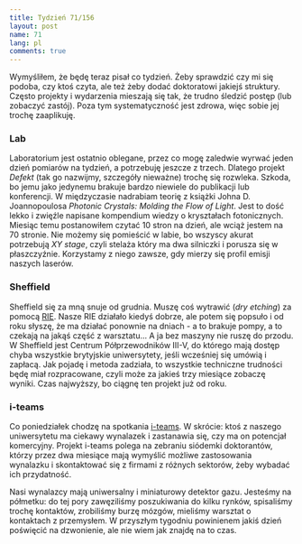 ```yaml
---
title: Tydzień 71/156
layout: post
name: 71
lang: pl
comments: true
---
```


Wymyśliłem, że będę teraz pisał co tydzień. Żeby sprawdzić czy mi się podoba, czy ktoś czyta, ale też żeby dodać doktoratowi jakiejś struktury. Często projekty i wydarzenia mieszają się tak, że trudno śledzić postęp (lub zobaczyć zastój). Poza tym systematyczność jest zdrowa, więc sobie jej trochę zaaplikuję.

### Lab

Laboratorium jest ostatnio oblegane, przez co mogę zaledwie wyrwać jeden dzień pomiarów na tydzień, a potrzebuję jeszcze z trzech. Dlatego projekt *Defekt* (tak go nazwijmy, szczegóły nieważne) trochę się rozwleka. Szkoda, bo jemu jako jedynemu brakuje bardzo niewiele do publikacji lub konferencji. W międzyczasie nadrabiam teorię z książki Johna D. Joannopoulosa *Photonic Crystals: Molding the Flow of Light*. Jest to dość lekko i zwięźle napisane kompendium wiedzy o kryształach fotonicznych. Miesiąc temu postanowiłem czytać 10 stron na dzień, ale wciąż jestem na 70 stronie. Nie możemy się pomieścić w labie, bo wszyscy akurat potrzebują *XY stage*, czyli stelaża który ma dwa silniczki i porusza się w płaszczyźnie. Korzystamy z niego zawsze, gdy mierzy się profil emisji naszych laserów.

### Sheffield

Sheffield się za mną snuje od grudnia. Muszę coś wytrawić (*dry etching*) za pomocą [RIE](https://en.wikipedia.org/wiki/Reactive-ion_etching). Nasze RIE działało kiedyś dobrze, ale potem się popsuło i od roku słyszę, że ma działać ponownie na dniach - a to brakuje pompy, a to czekają na jakąś część z warsztatu... A ja bez maszyny nie ruszę do przodu. W Sheffield jest Centrum Półprzewodników III-V, do którego mają dostęp chyba wszystkie brytyjskie uniwersytety, jeśli wcześniej się umówią i zapłacą. Jak pojadę i metoda zadziała, to wszystkie techniczne trudności będę miał rozpracowane, czyli może za jakieś trzy miesiące zobaczę wyniki. Czas najwyższy, bo ciągnę ten projekt już od roku.

### i-teams

Co poniedziałek chodzę na spotkania [i-teams](http://iteamsonline.org/). W skrócie: ktoś z naszego uniwersytetu ma ciekawy wynalazek i zastanawia się, czy ma on potencjał komercyjny. Projekt i-teams polega na zebraniu siódemki doktorantów, którzy przez dwa miesiące mają wymyślić możliwe zastosowania wynalazku i skontaktować się z firmami z różnych sektorów, żeby wybadać ich przydatność.

Nasi wynalazcy mają uniwersalny i miniaturowy detektor gazu. Jesteśmy na półmetku: do tej pory zawęziliśmy poszukiwania do kilku rynków, spisaliśmy trochę kontaktów, zrobiliśmy burzę mózgów, mieliśmy warsztat o kontaktach z przemysłem. W przyszłym tygodniu powinienem jakiś dzień poświęcić na dzwonienie, ale nie wiem jak znajdę na to czas.